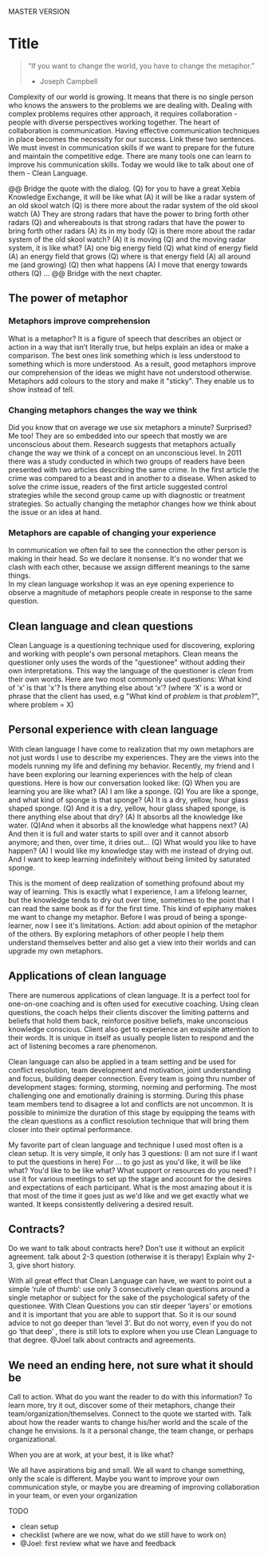 MASTER VERSION

# Title
> “If you want to change the world, you have to change the metaphor.”
> - Joseph Campbell

Complexity of our world is growing. It means that there is no single person who knows the answers to the problems we are dealing with. Dealing with complex problems requires other approach, it requires collaboration - people with diverse perspectives working together. The heart of collaboration is communication. Having effective communication techniques in place becomes the necessity for our success. Link these two sentences. We must invest in communication skills if we want to prepare for the future and maintain the competitive edge.
There are many tools one can learn to improve his communication skills. Today we would like to talk about one of them -  Clean Language.

@@ Bridge the quote with the dialog.
(Q) for you to have a great Xebia Knowledge Exchange, it will be like what
(A) it will be like a radar system of an old skool watch
(Q) is there more about the radar system of the old skool watch
(A) They are strong radars that have the power to bring forth other radars
(Q) and whereabouts is that strong radars that have the power to bring forth other radars
(A) its in my body
(Q) is there more about the radar system of the old skool watch?
(A) it is moving
(Q) and the moving radar system, it is like what?
(A) one big energy field
(Q) what kind of energy field
(A) an energy field that grows
(Q) where is that energy field
(A) all around me (and growing)
(Q) then what happens
(A) I move that energy towards others
(Q) ...
@@ Bridge with the next chapter.
## The power of metaphor
### Metaphors improve comprehension
What is a metaphor? It is a figure of speech that describes an object or action in a way that isn’t literally true, but helps explain an idea or make a comparison. The best ones link something which is less understood to something which is more understood. As a result, good metaphors improve our comprehension of the ideas we might have not understood otherwise. Metaphors add colours to the story and make it "sticky". They enable us to show instead of tell.

### Changing metaphors changes the way we think
Did you know that on average we use six metaphors a minute? Surprised? Me too! They are so embedded into our speech that mostly we are unconscious about them. Research suggests that metaphors actually change the way we think of a concept on an unconscious level. In 2011 there was a study conducted in which two groups of readers have been presented with two articles describing the same crime. In the first article the crime was compared to a beast and in another to a disease. When asked to solve the crime issue, readers of the first article suggested control strategies while the second group came up with diagnostic or treatment strategies. So actually changing the metaphor changes how we think about the issue or an idea at hand.

### Metaphors are capable of changing your experience
In communication we often fail to see the connection the other person is making in their head. So we declare it nonsense.
It's no wonder that we clash with each other, because we assign different meanings to the same things.  
In my clean language workshop it was an eye opening experience to observe a magnitude of metaphors people create in response to the same question.

## Clean language and clean questions
Clean Language is a questioning technique used for discovering, exploring and working with people's own personal metaphors.
Clean means the questioner only uses the words of the "questionee" without adding their own interpretations. This way the language of the questioner is *clean* from their own words.
Here are two most commonly used questions:
What kind of ‘x’ is that 'x'?
Is there anything else about ‘x’?
(where ‘X’ is a word or phrase that the client has used, e.g "What kind of *problem* is that *problem*?", where problem = X)

## Personal experience with clean language
With clean language I have come to realization that my own metaphors are not just words I use to describe my experiences. They are the views into the models running my life and defining my behavior. Recently, my friend and I have been exploring our learning experiences with the help of clean questions. Here is how our conversation looked like:
(Q) When you are learning you are like what?
(A) I am like a sponge.
(Q) You are like a sponge, and what kind of sponge is that sponge?
(A) It is a dry, yellow, hour glass shaped sponge.
(Q) And it is a dry, yellow, hour glass shaped sponge, is there anything else about that dry?
(A) It absorbs all the knowledge like water.
(Q)And when it absorbs all the knowledge what happens next?
(A) And then it is full and water starts to spill over and it cannot absorb anymore; and then, over time, it dries out...
(Q) What would you like to have happen?
(A) I would like my knowledge stay with me instead of drying out. And I want to keep learning indefinitely without being limited by saturated sponge.

This is the moment of deep realization of something profound about my way of learning. This is exactly what I experience, I am a lifelong learner, but the knowledge tends to dry out over time, sometimes to the point that I can read the same book as if for the first time. This kind of epiphany makes me want to change my metaphor. Before I was proud of being a sponge-learner, now I see it's limitations.
Action: add about opinion of the metaphor of the others.
By exploring metaphors of other people I help them understand themselves better and also get a view into their worlds and can upgrade my own metaphors.

## Applications of clean language
There are numerous applications of clean language. It is a perfect tool for one-on-one coaching and is often used for executive coaching. Using clean questions, the coach helps their clients discover the limiting patterns and beliefs that hold them back, reinforce positive beliefs, make unconscious knowledge conscious.
Client also get to experience an exquisite attention to their words. It is unique in itself as usually people listen to respond and the act of listening becomes a rare phenomenon.

Clean language can also be applied in a team setting and be used for conflict resolution, team development and motivation, joint understanding and focus, building deeper connection.
Every team is going thru number of development stages: forming, storming, norming and performing. The most challenging one and emotionally draining is storming. During this phase team members tend to disagree a lot and conflicts are not uncommon. It is possible to minimize the duration of this stage by equipping the teams with the clean questions as a conflict resolution technique that will bring them closer into their optimal performance.

My favorite part of clean language and technique I used most often is a clean setup. It is very simple, it only has 3 questions:
(I am not sure if I want to put the questions in here)
For ... to go just as you'd like, it will be like what?
You'd like to be like what?
What support or resources do you need?
I use it for various meetings to set up the stage and account for the desires and expectations of each participant. What is the most amazing about it is that most of the time it goes just as we'd like and we get exactly what we wanted. It keeps consistently delivering a desired result.

## Contracts?
Do we want to talk about contracts here? Don't use it without an explicit agreement.
talk about 2-3 question (otherwise it is therapy) Explain why 2-3, give short history.

With all great effect that Clean Language can have, we want to point out a simple ‘rule of thumb’: use only 3 consecutively clean questions around a single metaphor or subject for the sake of the psychological safety of the questionee. With Clean Questions you can stir deeper ‘layers’ or emotions and it is important that you are able to support that. So it is our sound advice to not go deeper than ‘level 3’. But do not worry, even if you do not go ‘that deep’ , there is still lots to explore when you use Clean Language to that degree.
@Joel talk about contracts and agreements.

## We need an ending here, not sure what it should be
Call to action. What do you want the reader to do with this information?
To learn more, try it out, discover some of their metaphors, change their team/organization/themselves.
Connect to the quote we started with. Talk about how the reader wants to change his/her world and the scale of the change he envisions. Is it a personal change, the team change, or perhaps organizational.

When you are at work, at your best, it is like what?

We all have aspirations big and small. We all want to change something, only the scale is different. Maybe you want to improve your own communication style, or maybe you are dreaming of improving collaboration in your team, or even your organization  



TODO
- clean setup
- checklist (where are we now, what do we still have to work on)
- @Joel: first review what we have and feedback

